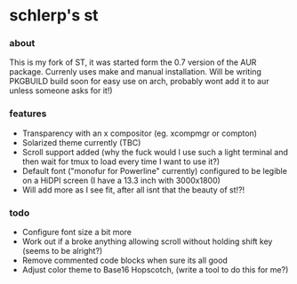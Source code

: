 # schlerp's st

### about
This is my fork of ST, it was started form the 0.7 version of the AUR package. Currenly uses make and manual installation. Will be writing PKGBUILD build soon for easy use on arch, probably wont add it to aur unless someone asks for it!)

### features

  * Transparency with an x compositor (eg. xcompmgr or compton)
  * Solarized theme currently (TBC)
  * Scroll support added (why the fuck would I use such a light terminal and then wait for tmux to load every time I want to use it?)
  * Default font ("monofur for Powerline" currently) configured to be legible on a HiDPI screen (I have a 13.3 inch with 3000x1800)
  * Will add more as I see fit, after all isnt that the beauty of st!?!

### todo

  * Configure font size a bit more
  * Work out if a broke anything allowing scroll without holding shift key (seems to be alright?)
  * Remove commented code blocks when sure its all good
  * Adjust color theme to Base16 Hopscotch, (write a tool to do this for me?)
